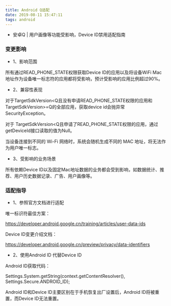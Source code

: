 ```yaml
---
title: Android Q适配
date: 2019-08-11 15:47:11
tags: android
---
```



- 安卓Q | 用户画像等功能受影响，Device ID禁用适配指南

### 变更影响
- 1、影响范围

所有通过READ_PHONE_STATE权限获取Device ID的应用以及将设备WiFi Mac地址作为设备唯一标志符的应用都将受影响，预计受影响的应用比例超过90%。

<!-- more -->
- 2、兼容性表现

对于TargetSdkVersion<Q且没有申请READ_PHONE_STATE权限的应用和TargetSdkVersion>=Q的全部应用，获取device id会抛异常SecurityException。

对于 TargetSdkVersion<Q且申请了READ_PHONE_STATE权限的应用，通过getDeviceId接口读取的值为Null。

当设备连接到不同的 Wi-Fi 网络时，系统会随机生成不同的 MAC 地址，将无法作为用户唯一标志。

- 3、受影响的业务场景

所有依赖Device ID以及固定Mac地址数据的业务都会受到影响，如数据统计、推荐、用户历史数据记录、广告、用户画像等。

### 适配指导
- 1、参照官方文档进行适配

唯一标识符最佳方案：

https://developer.android.google.cn/training/articles/user-data-ids

Device ID变更介绍文档：

https://developer.android.google.cn/preview/privacy/data-identifiers

- 2、使用Android ID 代替Device ID

Android ID获取代码：

Settings.System.getString(context.getContentResolver(), Settings.Secure.ANDROID_ID);

Android ID和Device ID主要区别在于手机恢复出厂设置后，Android ID将被重置，而Device ID无法重置。